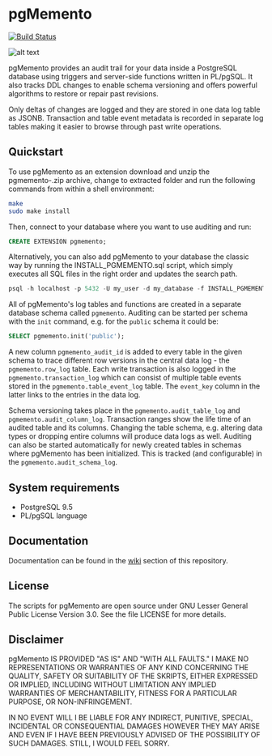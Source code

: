 # pgMemento

[![Build Status](https://travis-ci.org/pgMemento/pgMemento.svg?branch=master)](https://travis-ci.org/pgMemento/pgMemento)

![alt text](https://github.com/pgMemento/pgMemento/blob/master/material/pgmemento_logo.png "pgMemento Logo")

pgMemento provides an audit trail for your data inside a PostgreSQL
database using triggers and server-side functions written in PL/pgSQL.
It also tracks DDL changes to enable schema versioning and offers
powerful algorithms to restore or repair past revisions.

Only deltas of changes are logged and they are stored in one data log
table as JSONB. Transaction and table event metadata is recorded in
separate log tables making it easier to browse through past write
operations.

## Quickstart

To use pgMemento as an extension download and unzip the
pgmemento-<release-version>.zip archive, change to extracted folder and
run the following commands from within a shell environment:

```bash
make
sudo make install
```

Then, connect to your database where you want to use auditing and run:

```sql
CREATE EXTENSION pgmemento;
```

Alternatively, you can also add pgMemento to your database the classic
way by running the INSTALL_PGMEMENTO.sql script, which simply executes
all SQL files in the right order and updates the search path.

```sql
psql -h localhost -p 5432 -U my_user -d my_database -f INSTALL_PGMEMENTO.sql
```

All of pgMemento's log tables and functions are created in a separate
database schema called `pgmemento`. Auditing can be started per schema
with the `init` command, e.g. for the `public` schema it could be:

```sql
SELECT pgmemento.init('public');
```

A new column `pgmemento_audit_id` is added to every table in the given
schema to trace different row versions in the central data log - the
`pgmemento.row_log` table. Each write transaction is also logged in the
`pgmemento.transaction_log` which can consist of multiple table events
stored in the `pgmemento.table_event_log` table. The `event_key` column
in the latter links to the entries in the data log.

Schema versioning takes place in the `pgmemento.audit_table_log` and
`pgmemento.audit_column_log`. Transaction ranges show the life time of
an audited table and its columns. Changing the table schema, e.g.
altering data types or dropping entire columns will produce data logs as
well. Auditing can also be started automatically for newly created
tables in schemas where pgMemento has been initialized. This is tracked
(and configurable) in the `pgmemento.audit_schema_log`.

## System requirements

* PostgreSQL 9.5
* PL/pgSQL language

## Documentation

Documentation can be found in the [wiki](https://github.com/pgMemento/pgMemento/wiki/Home) section of this repository.

## License

The scripts for pgMemento are open source under GNU Lesser General
Public License Version 3.0. See the file LICENSE for more details.

## Disclaimer

pgMemento IS PROVIDED "AS IS" AND "WITH ALL FAULTS."
I MAKE NO REPRESENTATIONS OR WARRANTIES OF ANY KIND CONCERNING THE
QUALITY, SAFETY OR SUITABILITY OF THE SKRIPTS, EITHER EXPRESSED OR
IMPLIED, INCLUDING WITHOUT LIMITATION ANY IMPLIED WARRANTIES OF
MERCHANTABILITY, FITNESS FOR A PARTICULAR PURPOSE, OR NON-INFRINGEMENT.

IN NO EVENT WILL I BE LIABLE FOR ANY INDIRECT, PUNITIVE, SPECIAL,
INCIDENTAL OR CONSEQUENTIAL DAMAGES HOWEVER THEY MAY ARISE AND EVEN IF
I HAVE BEEN PREVIOUSLY ADVISED OF THE POSSIBILITY OF SUCH DAMAGES.
STILL, I WOULD FEEL SORRY.
